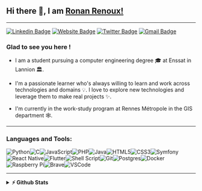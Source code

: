 ## Hi there 👋, I am [Ronan Renoux!](https://github.com/ronanren/)
--- 
[![Linkedin Badge](https://img.shields.io/badge/-LinkedIn-0e76a8?style=flat-square&logo=Linkedin&logoColor=white)](https://www.linkedin.com/in/ronanrenoux/)
[![Website Badge](https://img.shields.io/badge/Website-3b5998?style=flat-square&logo=google-chrome&logoColor=white)](https://ronanren.github.io/)
[![Twitter Badge](https://img.shields.io/badge/-Twitter-00acee?style=flat-square&logo=Twitter&logoColor=white)](https://twitter.com/ronanren)
[![Gmail Badge](https://img.shields.io/badge/-Gmail-D14836?style=flat-square&logo=Gmail&logoColor=white)](mailto:renouxpro@gmail.com)

### Glad to see you here !

- I am a student pursuing a computer engineering degree 🎓 at Enssat in Lannion 🏛. 

- I'm a passionate learner who's always willing to learn and work across technologies and domains 💡. I love to explore new technologies and leverage them to make real projects ✨. 

- I'm currently in the work-study program at Rennes Métropole in the GIS department 🕸️.

--- 

### Languages and Tools:

<div style="display: flex; flex-direction: row; flex-wrap: wrap">
    <img alt="Python" src="https://img.shields.io/badge/python%20-%2314354C.svg?&style=for-the-badge&logo=python&logoColor=white"/>
    <img alt="C" src="https://img.shields.io/badge/c%20-%2300599C.svg?&style=for-the-badge&logo=c&logoColor=white"/>
    <img alt="JavaScript" src="https://img.shields.io/badge/javascript%20-%23323330.svg?&style=for-the-badge&logo=javascript&logoColor=%23F7DF1E"/>
    <img alt="PHP" src="https://img.shields.io/badge/php-%23777BB4.svg?&style=for-the-badge&logo=php&logoColor=white"/>
    <img alt="Java" src="https://img.shields.io/badge/java-%23ED8B00.svg?&style=for-the-badge&logo=java&logoColor=white"/>
    <img alt="HTML5" src="https://img.shields.io/badge/html5%20-%23E34F26.svg?&style=for-the-badge&logo=html5&logoColor=white"/>
    <img alt="CSS3" src="https://img.shields.io/badge/css3%20-%231572B6.svg?&style=for-the-badge&logo=css3&logoColor=white"/>
    <img alt="Symfony" src="https://img.shields.io/badge/Symfony-000000?style=for-the-badge&logo=Symfony&logoColor=white">
    <img alt="React Native" src="https://img.shields.io/badge/React_Native-20232A?style=for-the-badge&logo=react&logoColor=61DAFB">
    <img alt="Flutter" src="https://img.shields.io/badge/Flutter-02569B?style=for-the-badge&logo=flutter&logoColor=white">
    <img alt="Shell Script" src="https://img.shields.io/badge/shell_script%20-%23121011.svg?&style=for-the-badge&logo=gnu-bash&logoColor=white"/>
    <img alt="Git" src="https://img.shields.io/badge/git%20-%23F05033.svg?&style=for-the-badge&logo=git&logoColor=white"/>
    <img alt="Postgres" src ="https://img.shields.io/badge/postgres-%23316192.svg?&style=for-the-badge&logo=postgresql&logoColor=white"/>
    <img alt="Docker" src="https://img.shields.io/badge/docker%20-%230db7ed.svg?&style=for-the-badge&logo=docker&logoColor=white"/>
    <img alt="Raspberry Pi" src="https://img.shields.io/badge/-Raspberry%20Pi-C51A4A?style=for-the-badge&logo=Raspberry-Pi"/>
    <img alt="Brave" src="https://img.shields.io/badge/Brave-FF1B2D?style=for-the-badge&logo=Brave&logoColor=white">
    <img alt="VSCode" src="https://img.shields.io/badge/Visual_Studio_Code-0078D4?style=for-the-badge&logo=visual%20studio%20code&logoColor=white">
</div>

--- 

<details>	
  <summary><b>⚡ Github Stats</b></summary>
  <img height="220px" src="https://github-readme-stats.vercel.app/api?username=ronanren&theme=gotham&show_icons=true&hide_border=true&&count_private=true&include_all_commits=true" />
    
</details>
 

